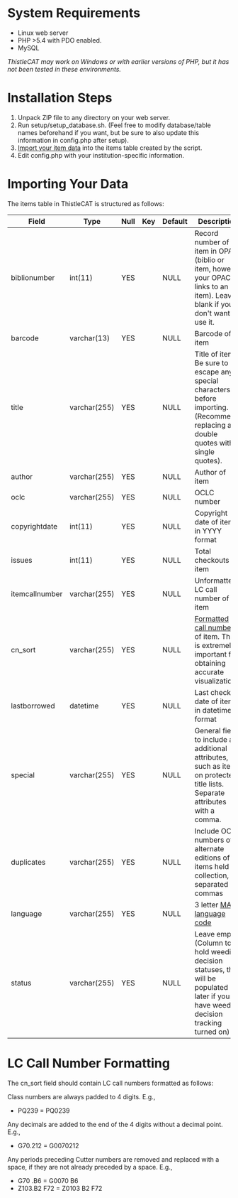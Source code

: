 # System Requirements
* Linux web server
* PHP >5.4 with PDO enabled.
* MySQL

*ThistleCAT may work on Windows or with earlier versions of PHP, but it has not been tested in these environments.*


# Installation Steps
1. Unpack ZIP file to any directory on your web server.
2. Run setup/setup_database.sh. (Feel free to modify database/table names beforehand if you want, but be sure to also update this information in config.php after setup).
3. [Import your item data](#importing-your-data) into the items table created by the script.
4. Edit config.php with your institution-specific information.


# Importing Your Data

The items table in ThistleCAT is structured as follows:

| Field          | Type         | Null | Key | Default | Description |
|----------------|--------------|------|-----|---------|-------|
| biblionumber   | int(11)      | YES  |     | NULL    |Record number of item in OPAC (biblio or item, however your OPAC links to an item). Leave blank if you don't want to use it.|
| barcode        | varchar(13)  | YES  |     | NULL    |Barcode of item|
| title          | varchar(255) | YES  |     | NULL    |Title of item. Be sure to escape any special characters before importing. (Recommend replacing any double quotes with single quotes).|
| author         | varchar(255) | YES  |     | NULL    |Author of item|
| oclc           | varchar(255) | YES  |     | NULL    |OCLC number|
| copyrightdate  | int(11)      | YES  |     | NULL    |Copyright date of item in YYYY format|
| issues         | int(11)      | YES  |     | NULL    |Total checkouts for item|
| itemcallnumber | varchar(255) | YES  |     | NULL    |Unformatted LC call number of item|
| cn_sort        | varchar(255) | YES  |     | NULL    |[Formatted call number](#lc-call-number-formatting) of item. This is extremely important for obtaining accurate visualizations.|
| lastborrowed   | datetime     | YES  |     | NULL    |Last checkout date of item, in datetime format|
| special        | varchar(255) | YES  |     | NULL    |General field to include any additional attributes, such as items on protected title lists. Separate attributes with a comma.|
| duplicates     | varchar(255) | YES  |     | NULL    |Include OCLC numbers of alternate editions of items held in collection, separated by commas|
| language       | varchar(255) | YES  |     | NULL    |3 letter [MARC language code](http://www.loc.gov/marc/languages/language_code.html)|
| status         | varchar(255) | YES  |     | NULL    |Leave empty (Column to hold weeding decision statuses, this will be populated later if you have weeding decision tracking turned on)|


# LC Call Number Formatting

The cn_sort field should contain LC call numbers formatted as follows:

Class numbers are always padded to 4 digits. E.g.,
* PQ239 = PQ0239

Any decimals are added to the end of the 4 digits without a decimal point. E.g.,
* G70.212 = G0070212

Any periods preceding Cutter numbers are removed and replaced with a space, if they are not already preceded by a space. E.g.,
* G70 .B6 = G0070 B6
* Z103.B2 F72 = Z0103 B2 F72
